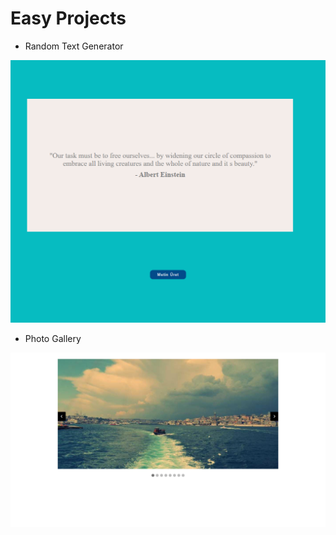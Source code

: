 # Easy Projects

- Random Text Generator

![preview img](/rastgele-metin.png)

- Photo Gallery

![preview img](/fotograf-galeri.png)
